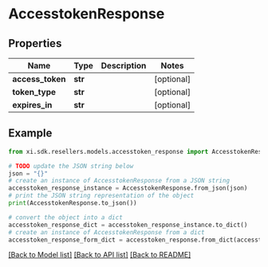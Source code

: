 # AccesstokenResponse


## Properties

Name | Type | Description | Notes
------------ | ------------- | ------------- | -------------
**access_token** | **str** |  | [optional] 
**token_type** | **str** |  | [optional] 
**expires_in** | **str** |  | [optional] 

## Example

```python
from xi.sdk.resellers.models.accesstoken_response import AccesstokenResponse

# TODO update the JSON string below
json = "{}"
# create an instance of AccesstokenResponse from a JSON string
accesstoken_response_instance = AccesstokenResponse.from_json(json)
# print the JSON string representation of the object
print(AccesstokenResponse.to_json())

# convert the object into a dict
accesstoken_response_dict = accesstoken_response_instance.to_dict()
# create an instance of AccesstokenResponse from a dict
accesstoken_response_form_dict = accesstoken_response.from_dict(accesstoken_response_dict)
```
[[Back to Model list]](../README.md#documentation-for-models) [[Back to API list]](../README.md#documentation-for-api-endpoints) [[Back to README]](../README.md)


